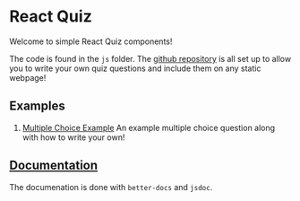 
# React Quiz


Welcome to simple React Quiz components!

The code is found in the `js` folder. The [github repository](https://github.com/ryanpdwyer/react-quiz/tree/main/js) is all set up to allow you to write your own quiz questions and include them on any static webpage!

## Examples

1. [Multiple Choice Example](/mcq-example) An example multiple choice question along with how to write your own!


## [Documentation](/out)

The documenation is done with `better-docs` and `jsdoc`.
